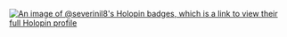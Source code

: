 [![An image of @severinil8's Holopin badges, which is a link to view their full Holopin profile](https://holopin.me/severinil8)](https://holopin.io/@severinil8)

<!--
**severinil/severinil** is a ✨ _special_ ✨ repository because its `README.md` (this file) appears on your GitHub profile.

Here are some ideas to get you started:

- 🔭 I’m currently working on ...
- 🌱 I’m currently learning ...
- 👯 I’m looking to collaborate on ...
- 🤔 I’m looking for help with ...
- 💬 Ask me about ...
- 📫 How to reach me: ...
- 😄 Pronouns: ...
- ⚡ Fun fact: ...
-->
